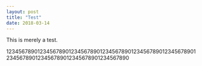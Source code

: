 ```yaml
---
layout: post
title: "Test"
date: 2018-03-14
---
```


This is merely a test.

1234567890123456789012345678901234567890123456789012345678901234567890123456789012345678901234567890
